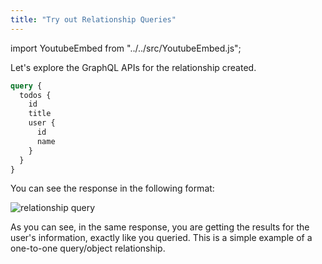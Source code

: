 ```yaml
---
title: "Try out Relationship Queries"
---
```


import YoutubeEmbed from "../../src/YoutubeEmbed.js";

<YoutubeEmbed link="https://www.youtube.com/embed/0-UZahHSoGg" />

Let's explore the GraphQL APIs for the relationship created.

```graphql
query {
  todos {
    id
    title
    user {
      id
      name
    }
  }
}
```

You can see the response in the following format:

![relationship query](https://graphql-engine-cdn.hasura.io/learn-hasura/assets/graphql-hasura/graphiql-relationship-query.png)

As you can see, in the same response, you are getting the results for the user's information, exactly like you queried. This is a simple example of a one-to-one query/object relationship.